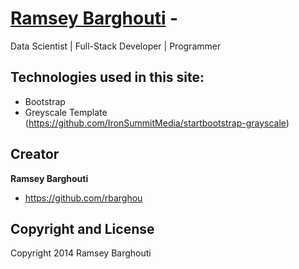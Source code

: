 # [Ramsey Barghouti](http://www.ramseybarghouti.com/) -

Data Scientist | Full-Stack Developer | Programmer

## Technologies used in this site:

* Bootstrap
* Greyscale Template (https://github.com/IronSummitMedia/startbootstrap-grayscale)

## Creator

**Ramsey Barghouti**

* https://github.com/rbarghou

## Copyright and License

Copyright 2014 Ramsey Barghouti
